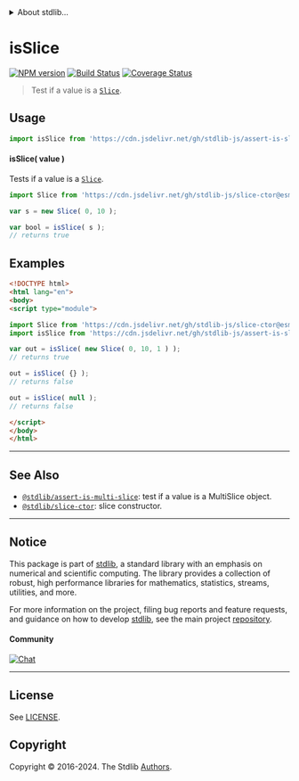 <!--

@license Apache-2.0

Copyright (c) 2023 The Stdlib Authors.

Licensed under the Apache License, Version 2.0 (the "License");
you may not use this file except in compliance with the License.
You may obtain a copy of the License at

   http://www.apache.org/licenses/LICENSE-2.0

Unless required by applicable law or agreed to in writing, software
distributed under the License is distributed on an "AS IS" BASIS,
WITHOUT WARRANTIES OR CONDITIONS OF ANY KIND, either express or implied.
See the License for the specific language governing permissions and
limitations under the License.

-->


<details>
  <summary>
    About stdlib...
  </summary>
  <p>We believe in a future in which the web is a preferred environment for numerical computation. To help realize this future, we've built stdlib. stdlib is a standard library, with an emphasis on numerical and scientific computation, written in JavaScript (and C) for execution in browsers and in Node.js.</p>
  <p>The library is fully decomposable, being architected in such a way that you can swap out and mix and match APIs and functionality to cater to your exact preferences and use cases.</p>
  <p>When you use stdlib, you can be absolutely certain that you are using the most thorough, rigorous, well-written, studied, documented, tested, measured, and high-quality code out there.</p>
  <p>To join us in bringing numerical computing to the web, get started by checking us out on <a href="https://github.com/stdlib-js/stdlib">GitHub</a>, and please consider <a href="https://opencollective.com/stdlib">financially supporting stdlib</a>. We greatly appreciate your continued support!</p>
</details>

# isSlice

[![NPM version][npm-image]][npm-url] [![Build Status][test-image]][test-url] [![Coverage Status][coverage-image]][coverage-url] <!-- [![dependencies][dependencies-image]][dependencies-url] -->

> Test if a value is a [`Slice`][@stdlib/slice/ctor].



<section class="usage">

## Usage

```javascript
import isSlice from 'https://cdn.jsdelivr.net/gh/stdlib-js/assert-is-slice@esm/index.mjs';
```

#### isSlice( value )

Tests if a value is a [`Slice`][@stdlib/slice/ctor].

```javascript
import Slice from 'https://cdn.jsdelivr.net/gh/stdlib-js/slice-ctor@esm/index.mjs';

var s = new Slice( 0, 10 );

var bool = isSlice( s );
// returns true
```

</section>

<!-- /.usage -->

<section class="examples">

## Examples

<!-- eslint no-undef: "error" -->

```html
<!DOCTYPE html>
<html lang="en">
<body>
<script type="module">

import Slice from 'https://cdn.jsdelivr.net/gh/stdlib-js/slice-ctor@esm/index.mjs';
import isSlice from 'https://cdn.jsdelivr.net/gh/stdlib-js/assert-is-slice@esm/index.mjs';

var out = isSlice( new Slice( 0, 10, 1 ) );
// returns true

out = isSlice( {} );
// returns false

out = isSlice( null );
// returns false

</script>
</body>
</html>
```

</section>

<!-- /.examples -->

<!-- Section for related `stdlib` packages. Do not manually edit this section, as it is automatically populated. -->

<section class="related">

* * *

## See Also

-   <span class="package-name">[`@stdlib/assert-is-multi-slice`][@stdlib/assert/is-multi-slice]</span><span class="delimiter">: </span><span class="description">test if a value is a MultiSlice object.</span>
-   <span class="package-name">[`@stdlib/slice-ctor`][@stdlib/slice/ctor]</span><span class="delimiter">: </span><span class="description">slice constructor.</span>

</section>

<!-- /.related -->

<!-- Section for all links. Make sure to keep an empty line after the `section` element and another before the `/section` close. -->


<section class="main-repo" >

* * *

## Notice

This package is part of [stdlib][stdlib], a standard library with an emphasis on numerical and scientific computing. The library provides a collection of robust, high performance libraries for mathematics, statistics, streams, utilities, and more.

For more information on the project, filing bug reports and feature requests, and guidance on how to develop [stdlib][stdlib], see the main project [repository][stdlib].

#### Community

[![Chat][chat-image]][chat-url]

---

## License

See [LICENSE][stdlib-license].


## Copyright

Copyright &copy; 2016-2024. The Stdlib [Authors][stdlib-authors].

</section>

<!-- /.stdlib -->

<!-- Section for all links. Make sure to keep an empty line after the `section` element and another before the `/section` close. -->

<section class="links">

[npm-image]: http://img.shields.io/npm/v/@stdlib/assert-is-slice.svg
[npm-url]: https://npmjs.org/package/@stdlib/assert-is-slice

[test-image]: https://github.com/stdlib-js/assert-is-slice/actions/workflows/test.yml/badge.svg?branch=v0.2.1
[test-url]: https://github.com/stdlib-js/assert-is-slice/actions/workflows/test.yml?query=branch:v0.2.1

[coverage-image]: https://img.shields.io/codecov/c/github/stdlib-js/assert-is-slice/main.svg
[coverage-url]: https://codecov.io/github/stdlib-js/assert-is-slice?branch=main

<!--

[dependencies-image]: https://img.shields.io/david/stdlib-js/assert-is-slice.svg
[dependencies-url]: https://david-dm.org/stdlib-js/assert-is-slice/main

-->

[chat-image]: https://img.shields.io/gitter/room/stdlib-js/stdlib.svg
[chat-url]: https://app.gitter.im/#/room/#stdlib-js_stdlib:gitter.im

[stdlib]: https://github.com/stdlib-js/stdlib

[stdlib-authors]: https://github.com/stdlib-js/stdlib/graphs/contributors

[umd]: https://github.com/umdjs/umd
[es-module]: https://developer.mozilla.org/en-US/docs/Web/JavaScript/Guide/Modules

[deno-url]: https://github.com/stdlib-js/assert-is-slice/tree/deno
[deno-readme]: https://github.com/stdlib-js/assert-is-slice/blob/deno/README.md
[umd-url]: https://github.com/stdlib-js/assert-is-slice/tree/umd
[umd-readme]: https://github.com/stdlib-js/assert-is-slice/blob/umd/README.md
[esm-url]: https://github.com/stdlib-js/assert-is-slice/tree/esm
[esm-readme]: https://github.com/stdlib-js/assert-is-slice/blob/esm/README.md
[branches-url]: https://github.com/stdlib-js/assert-is-slice/blob/main/branches.md

[stdlib-license]: https://raw.githubusercontent.com/stdlib-js/assert-is-slice/main/LICENSE

[@stdlib/slice/ctor]: https://github.com/stdlib-js/slice-ctor/tree/esm

<!-- <related-links> -->

[@stdlib/assert/is-multi-slice]: https://github.com/stdlib-js/assert-is-multi-slice/tree/esm

<!-- </related-links> -->

</section>

<!-- /.links -->
